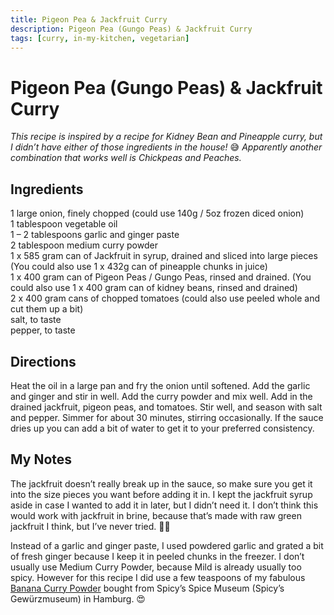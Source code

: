 ```yaml
---
title: Pigeon Pea & Jackfruit Curry
description: Pigeon Pea (Gungo Peas) & Jackfruit Curry
tags: [curry, in-my-kitchen, vegetarian]
---
```


# Pigeon Pea (Gungo Peas) & Jackfruit Curry
*This recipe is inspired by a recipe for Kidney Bean and Pineapple curry, but I didn’t have either of those ingredients in the house!* 😅 *Apparently another combination that works well is Chickpeas and Peaches.*

##  Ingredients
1 large onion, finely chopped (could use 140g / 5oz frozen diced onion)  
1 tablespoon vegetable oil  
1 – 2 tablespoons garlic and ginger paste  
2 tablespoon medium curry powder  
1 x 585 gram can of Jackfruit in syrup, drained and sliced into large pieces (You could also use 1 x 432g can of pineapple chunks in juice)  
1 x 400 gram can of Pigeon Peas / Gungo Peas, rinsed and drained. (You could also use 1 x 400 gram can of kidney beans, rinsed and drained)  
2 x 400 gram cans of chopped tomatoes (could also use peeled whole and cut them up a bit)  
salt, to taste  
pepper, to taste

## Directions
Heat the oil in a large pan and fry the onion until softened. Add the garlic and ginger and stir in well. Add the curry powder and mix well. Add in the drained jackfruit, pigeon peas, and tomatoes. Stir well, and season with salt and pepper. Simmer for about 30 minutes, stirring occasionally. If the sauce dries up you can add a bit of water to get it to your preferred consistency.

## My Notes
The jackfruit doesn’t really break up in the sauce, so make sure you get it into the size pieces you want before adding it in. I kept the jackfruit syrup aside in case I wanted to add it in later, but I didn’t need it. I don’t think this would work with jackfruit in brine, because that’s made with raw green jackfruit I think, but I’ve never tried. 🤷‍♀️  

Instead of a garlic and ginger paste, I used powdered garlic and grated a bit of fresh ginger because I keep it in peeled chunks in the freezer.  I don’t usually use Medium Curry Powder, because Mild is already usually too spicy. However for this recipe I did use a few teaspoons of my fabulous [Banana Curry Powder](https://href.li/?https://www.spicys.de/gewuerze-online-kaufen/bananen-curry/) bought from Spicy’s Spice Museum (Spicy’s Gewürzmuseum) in Hamburg. 😍